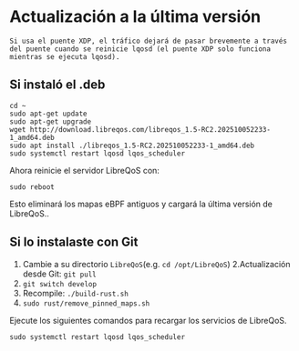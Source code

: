 # Actualización a la última versión

```{warning}
Si usa el puente XDP, el tráfico dejará de pasar brevemente a través del puente cuando se reinicie lqosd (el puente XDP solo funciona mientras se ejecuta lqosd).
```

## Si instaló el .deb

```
cd ~
sudo apt-get update
sudo apt-get upgrade
wget http://download.libreqos.com/libreqos_1.5-RC2.202510052233-1_amd64.deb
sudo apt install ./libreqos_1.5-RC2.202510052233-1_amd64.deb
sudo systemctl restart lqosd lqos_scheduler
```

Ahora reinicie el servidor LibreQoS con:
```
sudo reboot
```
Esto eliminará los mapas eBPF antiguos y cargará la última versión de LibreQoS..

## Si lo instalaste con Git

1. Cambie a su directorio `LibreQoS`(e.g. `cd /opt/LibreQoS`)
2.Actualización desde Git: `git pull`
3. ```git switch develop```
5. Recompile: `./build-rust.sh`
6. `sudo rust/remove_pinned_maps.sh`

Ejecute los siguientes comandos para recargar los servicios de LibreQoS.

```shell
sudo systemctl restart lqosd lqos_scheduler
```
